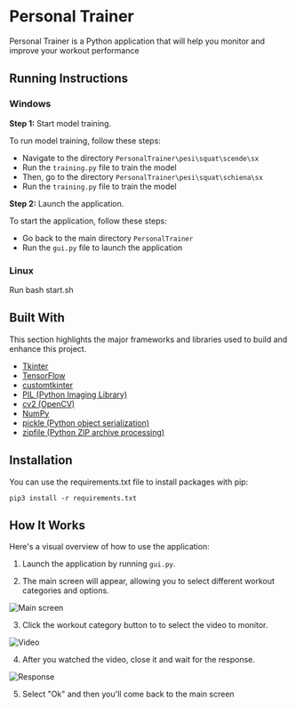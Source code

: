 # Personal Trainer

Personal Trainer is a Python application that will help you monitor and improve your workout performance

## Running Instructions

### Windows

**Step 1:** Start model training.

To run model training, follow these steps:

- Navigate to the directory `PersonalTrainer\pesi\squat\scende\sx`
- Run the `training.py` file to train the model
- Then, go to the directory `PersonalTrainer\pesi\squat\schiena\sx`
- Run the `training.py` file to train the model

**Step 2:** Launch the application.

To start the application, follow these steps:

- Go back to the main directory `PersonalTrainer`
- Run the `gui.py` file to launch the application

### Linux

Run bash start.sh



## Built With

This section highlights the major frameworks and libraries used to build and enhance this project.

* [Tkinter](https://docs.python.org/3/library/tkinter.html)
* [TensorFlow](https://www.tensorflow.org/)
* [customtkinter](https://pypi.org/project/customtkinter/)
* [PIL (Python Imaging Library)](https://pillow.readthedocs.io/)
* [cv2 (OpenCV)](https://opencv.org/)
* [NumPy](https://numpy.org/)
* [pickle (Python object serialization)](https://docs.python.org/3/library/pickle.html)
* [zipfile (Python ZIP archive processing)](https://docs.python.org/3/library/zipfile.html)


## Installation  

You can use the requirements.txt file to install packages with pip:
``` 
pip3 install -r requirements.txt
```


## How It Works

Here's a visual overview of how to use the application:

1. Launch the application by running `gui.py`.

2. The main screen will appear, allowing you to select different workout categories and options.

![Main screen](https://github.com/davidebelcastro-sig/PersonalTrainer/assets/73530772/2d116228-e29d-43ae-8c2b-827fbf883979)

3. Click the workout category button to to select the video to monitor.

![Video](https://github.com/davidebelcastro-sig/PersonalTrainer/assets/73530772/d292d9f9-f200-4cc5-b9b6-c36395e32c0e)

4. After you watched the video, close it and wait for the response.

![Response](https://github.com/davidebelcastro-sig/PersonalTrainer/assets/73530772/48b1123e-11a1-4be6-9b4a-14e5677242d5)

5. Select "Ok" and then you'll come back to the main screen







